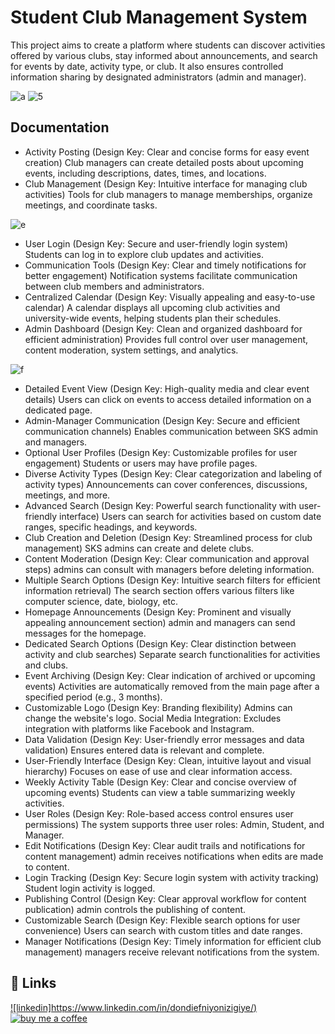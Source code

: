 
# Student Club Management System

This project aims to create a platform where students can discover activities offered by various clubs, stay informed about announcements, and search for events by date, activity type, or club. It also ensures controlled information sharing by designated administrators (admin and manager).


![a](https://github.com/dief36/student_club_website/assets/102587818/6a9a05a5-ae2d-4183-b16d-4421f928f9ea)
![5](https://github.com/dief36/student_club_website/assets/102587818/a7d589b9-e60c-4707-a7f9-d2dd127dc76f)


## Documentation
- Activity Posting (Design Key: Clear and concise forms for easy event creation)
Club managers can create detailed posts about upcoming events, including descriptions, dates, times, and locations.
- Club Management (Design Key: Intuitive interface for managing club activities)
Tools for club managers to manage memberships, organize meetings, and coordinate tasks.

![e](https://github.com/dief36/student_club_website/assets/102587818/1a264416-3edc-4147-9959-88624a2be4fb)


- User Login (Design Key: Secure and user-friendly login system)
Students can log in to explore club updates and activities.
- Communication Tools (Design Key: Clear and timely notifications for better engagement)
Notification systems facilitate communication between club members and administrators.
- Centralized Calendar (Design Key: Visually appealing and easy-to-use calendar)
A calendar displays all upcoming club activities and university-wide events, helping students plan their schedules.
- Admin Dashboard (Design Key: Clean and organized dashboard for efficient administration)
Provides full control over user management, content moderation, system settings, and analytics.

![f](https://github.com/dief36/student_club_website/assets/102587818/19267b98-9bb8-4aee-8a18-96c370e859ca)


- Detailed Event View (Design Key: High-quality media and clear event details)
Users can click on events to access detailed information on a dedicated page.
- Admin-Manager Communication (Design Key: Secure and efficient communication channels)
Enables communication between SKS admin and managers.
- Optional User Profiles (Design Key: Customizable profiles for user engagement)
Students or users may have profile pages.
- Diverse Activity Types (Design Key: Clear categorization and labeling of activity types)
Announcements can cover conferences, discussions, meetings, and more.
- Advanced Search (Design Key: Powerful search functionality with user-friendly interface)
Users can search for activities based on custom date ranges, specific headings, and keywords.
- Club Creation and Deletion (Design Key: Streamlined process for club management)
SKS admins can create and delete clubs.
- Content Moderation (Design Key: Clear communication and approval steps)
admins can consult with managers before deleting information.
- Multiple Search Options (Design Key: Intuitive search filters for efficient information retrieval)
The search section offers various filters like computer science, date, biology, etc.
- Homepage Announcements (Design Key: Prominent and visually appealing announcement section)
  admin and managers can send messages for the homepage.
- Dedicated Search Options (Design Key: Clear distinction between activity and club searches)
Separate search functionalities for activities and clubs.
- Event Archiving (Design Key: Clear indication of archived or upcoming events)
Activities are automatically removed from the main page after a specified period (e.g., 3 months).
- Customizable Logo (Design Key: Branding flexibility)
Admins can change the website's logo.
Social Media Integration: Excludes integration with platforms like Facebook and Instagram.
- Data Validation (Design Key: User-friendly error messages and data validation)
Ensures entered data is relevant and complete.
- User-Friendly Interface (Design Key: Clean, intuitive layout and visual hierarchy)
Focuses on ease of use and clear information access.
- Weekly Activity Table (Design Key: Clear and concise overview of upcoming events)
Students can view a table summarizing weekly activities.
- User Roles (Design Key: Role-based access control ensures user permissions)
The system supports three user roles: Admin, Student, and Manager.
- Edit Notifications (Design Key: Clear audit trails and notifications for content management)
admin receives notifications when edits are made to content.
- Login Tracking (Design Key: Secure login system with activity tracking)
Student login activity is logged.
- Publishing Control (Design Key: Clear approval workflow for content publication)
  admin controls the publishing of content.
- Customizable Search (Design Key: Flexible search options for user convenience)
Users can search with custom titles and date ranges.
- Manager Notifications (Design Key: Timely information for efficient club management)
 managers receive relevant notifications from the system.



## 🔗 Links
[![linkedin]https://www.linkedin.com/in/dondiefniyonizigiye/)](https://www.linkedin.com/)
[![buy me a coffee](https://www.buymeacoffee.com/dief)](https://buymeacoffee.com/)

